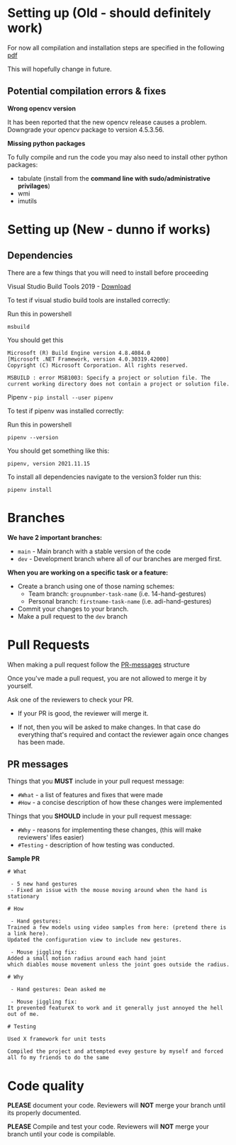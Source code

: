 # Setting up (Old - should definitely work)

For now all compilation and installation steps are specified in the following [pdf](https://github.com/doctordeano/MotionInput/blob/main/version3.0/Compilation%20Instructions%20%26%20Libraries%20required.pdf)

This will hopefully change in future.

## Potential compilation errors & fixes
**Wrong opencv version**

It has been reported that the new opencv release causes a problem. Downgrade your opencv package to version 4.5.3.56.

**Missing python packages**

To fully compile and run the code you may also need to install other python packages:
- tabulate (install from the **command line with sudo/administrative privilages**)
- wmi
- imutils

# Setting up (New - dunno if works)

## Dependencies
There are a few things that you will need to install before proceeding

Visual Studio Build Tools 2019 - [Download](https://my.visualstudio.com/Downloads?q=build%20tools%202019&wt.mc_id=o~msft~vscom~older-downloads)

To test if visual studio build tools are installed correctly:

Run this in powershell

```
msbuild
```
You should get this
```
Microsoft (R) Build Engine version 4.8.4084.0
[Microsoft .NET Framework, version 4.0.30319.42000]
Copyright (C) Microsoft Corporation. All rights reserved.

MSBUILD : error MSB1003: Specify a project or solution file. The current working directory does not contain a project or solution file.
```

Pipenv - `pip install --user pipenv`

To test if pipenv was installed correctly:

Run this in powershell

```
pipenv --version
```
You should get something like this:
```
pipenv, version 2021.11.15
```

To install all dependencies navigate to the version3 folder run this:

```
pipenv install
```


# Branches

**We have 2 important branches:**
 - `main` - Main branch with a stable version of the code
 - `dev` - Development branch where all of our branches are merged first.

**When you are working on a specific task or a feature:**
 - Create a branch using one of those naming schemes:
   - Team branch: `groupnumber-task-name` (i.e. 14-hand-gestures)
   - Personal branch: `firstname-task-name` (i.e. adi-hand-gestures)
 - Commit your changes to your branch.
 - Make a pull request to the `dev` branch

# Pull Requests

When making a pull request follow the [PR-messages](#pr-messages) structure

Once you've made a pull request, you are not allowed to merge it by yourself.

Ask one of the reviewers to check your PR.

 - If your PR is good, the reviewer will merge it.

 - If not, then you will be asked to make changes. In that case do everything that's required and contact the reviewer again once changes has been made.



## PR messages

Things that you **MUST** include in your pull request message:
 - `#What` - a list of features and fixes that were made
 - `#How` - a concise description of how these changes were implemented

Things that you **SHOULD** include in your pull request message:
- `#Why` - reasons for implementing these changes, (this will make reviewers' lifes easier)
- `#Testing` - description of how testing was conducted.

**Sample PR**

```
# What

 - 5 new hand gestures
 - Fixed an issue with the mouse moving around when the hand is stationary
 
# How

 - Hand gestures: 
Trained a few models using video samples from here: (pretend there is a link here).
Updated the configuration view to include new gestures.

 - Mouse jiggling fix:
Added a small motion radius around each hand joint 
which diables mouse movement unless the joint goes outside the radius.

# Why

 - Hand gestures: Dean asked me

 - Mouse jiggling fix: 
It prevented featureX to work and it generally just annoyed the hell out of me.

# Testing

Used X framework for unit tests

Compiled the project and attempted evey gesture by myself and forced all fo my friends to do the same
```

# Code quality

**PLEASE** document your code. Reviewers will **NOT** merge your branch until its properly documented.

**PLEASE** Compile and test your code. Reviewers will **NOT** merge your branch until your code is compilable.
